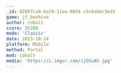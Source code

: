 ```yaml
---
_id: 02097ca0-6a78-11ee-8654-c5c6abbc3ed3
game: jf_beehive
author: cobalt
score: 55200
mode: 'Classic'
date: 2023-10-14
platform: Mobile
method: Portal
mod: cobalt
media: 'https://i.imgur.com/ijOSxAh.jpg'
---
```

